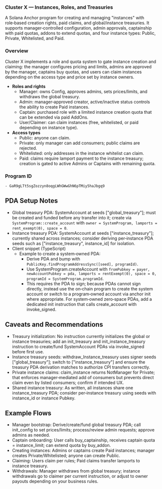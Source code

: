 ### Cluster X — Instances, Roles, and Treasuries

A Solana Anchor program for creating and managing "instances" with role‑based creation rights, paid claims, and global/instance treasuries. It supports manager‑controlled configuration, admin approvals, captainship with paid quotas, addons to extend quotas, and four instance types: Public, Private, Whitelisted, and Paid.

### Overview

Cluster X implements a role and quota system to gate instance creation and claiming: the manager configures pricing and limits, admins are approved by the manager, captains buy quotas, and users can claim instances depending on the access type and price set by instance owners.

- **Roles and rights**
  - Manager: owns Config, approves admins, sets prices/limits, and withdraws the global treasury.
  - Admin: manager‑approved creator, active/inactive status controls the ability to create Paid instances.
  - Captain: purchased role with a limited instance creation quota that can be extended via paid AddOns.
  - User/Claimer: can claim instances (free, whitelisted, or paid depending on instance type).
- **Access types**
  - Public: anyone can claim.
  - Private: only manager can add consumers; public claims are rejected.
  - Whitelisted: only addresses in the instance whitelist can claim.
  - Paid: claims require lamport payment to the instance treasury; creation is gated to active Admins or Captains with remaining quota.

### Program ID

    - GaR9gLTt5sgZozzyn8oqgLWhGWwGhN6pTMiy5haJbgq9

## PDA Setup Notes

- Global treasury PDA: SystemAccount at seeds ["global_treasury"]; must be created and funded before any transfer into it; create via `SystemProgram::create_account` with `owner = SystemProgram, lamports = rent_exempt(0), space = 0`.
- Instance treasury PDA: SystemAccount at seeds ["instance_treasury"]; currently shared across instances; consider deriving per‑instance PDA seeds such as ["instance_treasury", instance_id] for isolation.
- Client snippet (TypeScript)
  - Example to create a system‑owned PDA:
    - Derive PDA and bump with `PublicKey.findProgramAddressSync([seed], programId)`.
    - Use SystemProgram.createAccount with `fromPubkey = payer, newAccountPubkey = pda, lamports = rentExempt(0), space = 0, programId = SystemProgram.programId`.
    - This requires the PDA to sign; because PDAs cannot sign directly, instead use the on‑chain program to create the system account or switch to a program‑owned account via anchor init where appropriate. For system‑owned zero‑space PDAs, add a dedicated init instruction that calls create_account with invoke_signed.

## Caveats and Recommendations

- Treasury initialization: No instruction currently initializes the global or instance treasuries; add an init_treasury and init_instance_treasury instruction to create/fund SystemAccount PDAs via invoke_signed before first use.
- Instance treasury seeds: withdraw_Instance_treasury uses signer seeds ["global_treasury"]; switch to ["instance_treasury"] and ensure the treasury PDA derivation matches to authorize CPI transfers correctly.
- Private instance claims: claim_instance returns NotManager for Private; that enforces manager‑mediated add of consumers but prevents direct claim even by listed consumers; confirm if intended UX.
- Shared instance treasury: As written, all instances share one instance_treasury PDA; consider per‑instance treasury using seeds with instance_id or instance Pubkey.

## Example Flows

- Manager bootstrap: Derive/create/fund global treasury PDA; call init_config to set prices/limits; process/review admin requests; approve admins as needed.
- Captain onboarding: User calls buy_captainship, receives captain quota = instance_limit; can extend quota by buy_addon.
- Creating instances: Admins or captains create Paid instances; manager creates Private/Whitelisted; anyone can create Public.
- Claiming: Users claim per rules; Paid claims transfer lamports to instance treasury.
- Withdrawals: Manager withdraws from global treasury; instance withdrawals go to claimer per current instruction, or adjust to owner payouts depending on your business rules.
